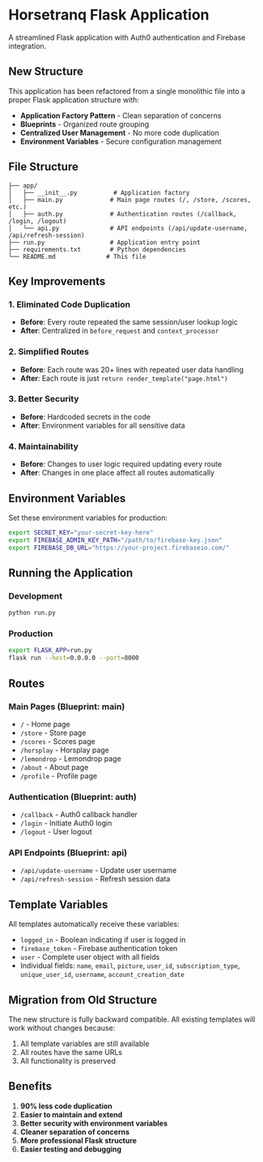 # Horsetranq Flask Application

A streamlined Flask application with Auth0 authentication and Firebase integration.

## New Structure

This application has been refactored from a single monolithic file into a proper Flask application structure with:

- **Application Factory Pattern** - Clean separation of concerns
- **Blueprints** - Organized route grouping
- **Centralized User Management** - No more code duplication
- **Environment Variables** - Secure configuration management

## File Structure

```
├── app/
│   ├── __init__.py          # Application factory
│   ├── main.py             # Main page routes (/, /store, /scores, etc.)
│   ├── auth.py             # Authentication routes (/callback, /login, /logout)
│   └── api.py              # API endpoints (/api/update-username, /api/refresh-session)
├── run.py                  # Application entry point
├── requirements.txt        # Python dependencies
└── README.md              # This file
```

## Key Improvements

### 1. **Eliminated Code Duplication**
- **Before**: Every route repeated the same session/user lookup logic
- **After**: Centralized in `before_request` and `context_processor`

### 2. **Simplified Routes**
- **Before**: Each route was 20+ lines with repeated user data handling
- **After**: Each route is just `return render_template("page.html")`

### 3. **Better Security**
- **Before**: Hardcoded secrets in the code
- **After**: Environment variables for all sensitive data

### 4. **Maintainability**
- **Before**: Changes to user logic required updating every route
- **After**: Changes in one place affect all routes automatically

## Environment Variables

Set these environment variables for production:

```bash
export SECRET_KEY="your-secret-key-here"
export FIREBASE_ADMIN_KEY_PATH="/path/to/firebase-key.json"
export FIREBASE_DB_URL="https://your-project.firebaseio.com/"
```

## Running the Application

### Development
```bash
python run.py
```

### Production
```bash
export FLASK_APP=run.py
flask run --host=0.0.0.0 --port=8000
```

## Routes

### Main Pages (Blueprint: main)
- `/` - Home page
- `/store` - Store page
- `/scores` - Scores page
- `/horsplay` - Horsplay page
- `/lemondrop` - Lemondrop page
- `/about` - About page
- `/profile` - Profile page

### Authentication (Blueprint: auth)
- `/callback` - Auth0 callback handler
- `/login` - Initiate Auth0 login
- `/logout` - User logout

### API Endpoints (Blueprint: api)
- `/api/update-username` - Update user username
- `/api/refresh-session` - Refresh session data

## Template Variables

All templates automatically receive these variables:

- `logged_in` - Boolean indicating if user is logged in
- `firebase_token` - Firebase authentication token
- `user` - Complete user object with all fields
- Individual fields: `name`, `email`, `picture`, `user_id`, `subscription_type`, `unique_user_id`, `username`, `account_creation_date`

## Migration from Old Structure

The new structure is fully backward compatible. All existing templates will work without changes because:

1. All template variables are still available
2. All routes have the same URLs
3. All functionality is preserved

## Benefits

1. **90% less code duplication**
2. **Easier to maintain and extend**
3. **Better security with environment variables**
4. **Cleaner separation of concerns**
5. **More professional Flask structure**
6. **Easier testing and debugging**
